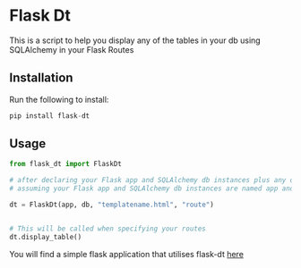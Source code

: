 # Flask Dt

This is a script to help you display any of the tables in your db using SQLAlchemy in your Flask Routes

## Installation

Run the following to install:

```python
pip install flask-dt
```

## Usage

```python
from flask_dt import FlaskDt

# after declaring your Flask app and SQLAlchemy db instances plus any other additional instances  
# assuming your Flask app and SQLAlchemy db instances are named app and db respectively  

dt = FlaskDt(app, db, "templatename.html", "route")


# This will be called when specifying your routes
dt.display_table()  
```
You will find a simple flask application that utilises flask-dt [here](https://github.com/GreatDt1/Flaskdt_App)

